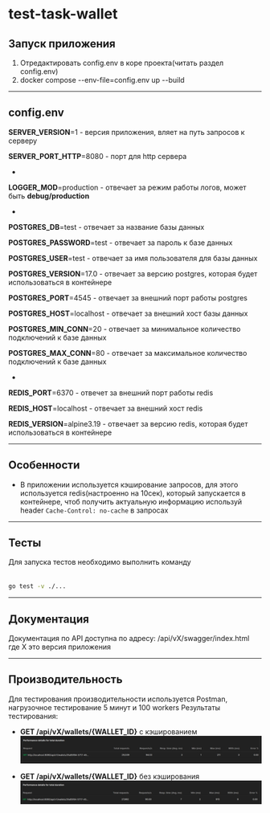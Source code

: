 # test-task-wallet

## Запуск приложения
1. Отредактировать config.env в коре проекта(читать раздел config.env)
2. docker compose --env-file=config.env up --build

---

## config.env

**SERVER_VERSION**=1 - версия приложения, вляет на путь запросов к серверу

**SERVER_PORT_HTTP**=8080 - порт для http сервера

-
**LOGGER_MOD**=production - отвечает за режим работы логов, может быть **debug/production**

-
**POSTGRES_DB**=test - отвечает за название базы данных

**POSTGRES_PASSWORD**=test - отвечает за пароль к базе данных

**POSTGRES_USER**=test - отвечает за имя пользователя для базы данных

**POSTGRES_VERSION**=17.0 - отвечает за версию postgres, которая будет использоваться в контейнере

**POSTGRES_PORT**=4545 - отвечает за внешний порт работы postgres

**POSTGRES_HOST**=localhost - отвечает за внешний хост базы данных

**POSTGRES_MIN_CONN**=20 - отвечает за минимальное количество подключений к базе данных

**POSTGRES_MAX_CONN**=80  - отвечает за максимальное количество подключений к базе данных

-
**REDIS_PORT**=6370 - отвечет за внешний порт работы redis

**REDIS_HOST**=localhost - отвечает за внешний хост redis

**REDIS_VERSION**=alpine3.19 - отвечает за версию redis, которая будет использоваться в контейнере

---

## Особенности
- В приложении используется кэширование запросов,
    для этого используется redis(настроенно на 10сек), который запускается в контейнере, 
    чтоб получить актуальную информацию используй header `Cache-Control: no-cache` в запросах

---

## Тесты
Для запуска тестов необходимо выполнить команду 
```bash 

go test -v ./... 
```

---

## Документация
Документация по API доступна по адресу: /api/vX/swagger/index.html где X это версия приложения

---

## Производительность

Для тестирования производительности используется Postman, нагрузочное тестирование 5 минут и 100 workers
Результаты тестирования:
- **GET /api/vX/wallets/{WALLET_ID}** с кэшированием
![Результат теста с кэшированием](resources/readme/test-cache.png)


- **GET /api/vX/wallets/{WALLET_ID}** без кэширования
![Результат теста без кэширования](resources/readme/test-no-cache.png)